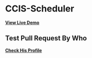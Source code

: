 # CCIS-Scheduler

__[View Live Demo](https://ccis-scheduler.onrender.com/)__

## Test Pull Request By Who
__[Check His Profile](https://www.youtube.com/watch?v=dQw4w9WgXcQ)__
